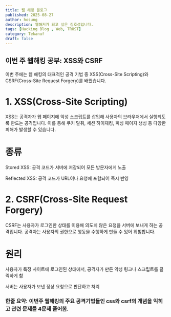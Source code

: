 ```yaml
---
title: 웹 해킹 블로그
published: 2025-08-27
author: hosung
description: 웹해커가 되고 싶은 김호성입니다.
tags: [Hacking Blog , Web, TRUST]
category: Tekanuf
draft: false
---
```



## 이번 주 웹해킹 공부: XSS와 CSRF

이번 주에는 웹 해킹의 대표적인 공격 기법 중 XSS(Cross-Site Scripting)와 CSRF(Cross-Site Request Forgery)를 배웠습니다.

# 1. XSS(Cross-Site Scripting)

XSS는 공격자가 웹 페이지에 악성 스크립트를 삽입해 사용자의 브라우저에서 실행되도록 만드는 공격입니다. 이를 통해 쿠키 탈취, 세션 하이재킹, 피싱 페이지 생성 등 다양한 피해가 발생할 수 있습니다.

# 종류

Stored XSS: 공격 코드가 서버에 저장되어 모든 방문자에게 노출

Reflected XSS: 공격 코드가 URL이나 요청에 포함되어 즉시 반영


# 2. CSRF(Cross-Site Request Forgery)

CSRF는 사용자가 로그인한 상태를 이용해 의도치 않은 요청을 서버에 보내게 하는 공격입니다. 공격자는 사용자의 권한으로 행동을 수행하게 만들 수 있어 위험합니다.

# 원리

사용자가 특정 사이트에 로그인된 상태에서, 공격자가 만든 악성 링크나 스크립트를 클릭하게 함

서버는 사용자가 보낸 정상 요청으로 판단하고 처리

### 한줄 요약: 이번주 웹해킹의 주요 공격기법들인 css와 csrf의 개념을 익히고 관련 문제를 4문제 풀어봄.



